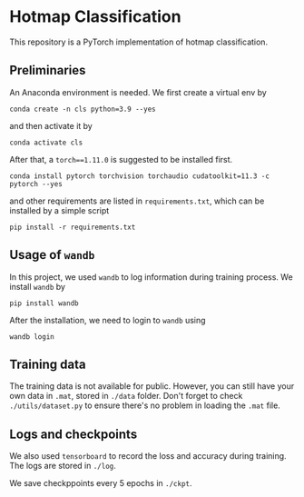 # Hotmap Classification

This repository is a PyTorch implementation of hotmap classification.

## Preliminaries

An Anaconda environment is needed. We first create a virtual env by
```
conda create -n cls python=3.9 --yes
```
and then activate it by
```
conda activate cls
```

After that, a `torch==1.11.0` is suggested to be installed first.
```
conda install pytorch torchvision torchaudio cudatoolkit=11.3 -c pytorch --yes
```
and other requirements are listed in `requirements.txt`, which can be installed by a simple script
```
pip install -r requirements.txt
```

## Usage of `wandb`

In this project, we used `wandb` to log information during training process. We install `wandb` by
```
pip install wandb
```
After the installation, we need to login to `wandb` using
```
wandb login
```

## Training data

The training data is not available for public. However, you can still have your own data in `.mat`, stored in `./data` folder. Don't forget to check `./utils/dataset.py` to ensure there's no problem in loading the `.mat` file.

## Logs and checkpoints

We also used `tensorboard` to record the loss and accuracy during training. The logs are stored in `./log`.

We save checkppoints every 5 epochs in `./ckpt`.